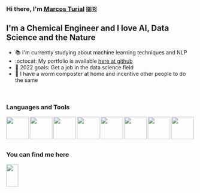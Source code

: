 <link href="https://languages.abranhe.com/logos.css" rel="stylesheet">

### Hi there, I'm [Marcos Turial](https://marcosturial.github.io) :brazil:

## I'm a Chemical Engineer and I love AI, Data Science and the Nature
 - 📚 I'm currently studying about machine learning techniques and NLP
 - :octocat: My portfolio is available [here at github](https://marcosturial.github.io)
 - 🌄 2022 goals: Get a job in the data science field
 - 🎋 I have a worm composter at home and incentive other people to do the same

<!-- <hr> -->
<br/>

### Languages and Tools
<img align="left" src="https://cdn.jsdelivr.net/npm/programming-languages-logos/src/python/python.svg" height="60">
<img align= "left" src='https://cdn.jsdelivr.net/gh/devicons/devicon/icons/jupyter/jupyter-original.svg' height=60/>
<img align= "left" src='https://cdn.jsdelivr.net/gh/devicons/devicon/icons/pandas/pandas-original.svg' height=60/>
<img align= "left" src='https://cdn.jsdelivr.net/gh/devicons/devicon/icons/anaconda/anaconda-original.svg' height=60/>
<img align= "left" src='https://cdn.jsdelivr.net/gh/devicons/devicon/icons/r/r-original.svg' height=60/>
<img align= "left" src='https://cdn.jsdelivr.net/gh/devicons/devicon/icons/tensorflow/tensorflow-original.svg' height=60/>
<img align= "left" src='https://cdn.jsdelivr.net/gh/devicons/devicon/icons/html5/html5-original.svg' height=60/>
<img align= "left" src='https://cdn.jsdelivr.net/gh/devicons/devicon/icons/postgresql/postgresql-original.svg' height=60/>

<br/>
<br/>
<br/>
<br/>


### You can find me here
[<img height="60" width="32" src="https://cdn.jsdelivr.net/npm/simple-icons@v7/icons/linkedin.svg" />](https://www.linkedin.com/in/marcosturial/)
